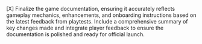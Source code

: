 [X] Finalize the game documentation, ensuring it accurately reflects gameplay mechanics, enhancements, and onboarding instructions based on the latest feedback from playtests. Include a comprehensive summary of key changes made and integrate player feedback to ensure the documentation is polished and ready for official launch.